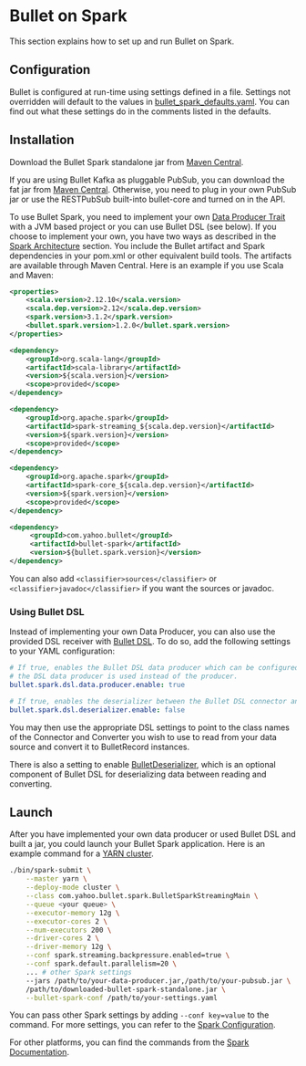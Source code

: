 # Bullet on Spark

This section explains how to set up and run Bullet on Spark.

## Configuration

Bullet is configured at run-time using settings defined in a file. Settings not overridden will default to the values in [bullet_spark_defaults.yaml](https://github.com/bullet-db/bullet-spark/blob/master/src/main/resources/bullet_spark_defaults.yaml). You can find out what these settings do in the comments listed in the defaults.

## Installation

Download the Bullet Spark standalone jar from [Maven Central](https://repo1.maven.org/maven2/com/yahoo/bullet/bullet-spark/).

If you are using Bullet Kafka as pluggable PubSub, you can download the fat jar from [Maven Central](https://repo1.maven.org/maven2/com/yahoo/bullet/bullet-kafka/). Otherwise, you need to plug in your own PubSub jar or use the RESTPubSub built-into bullet-core and turned on in the API.

To use Bullet Spark, you need to implement your own [Data Producer Trait](https://github.com/bullet-db/bullet-spark/blob/master/src/main/scala/com/yahoo/bullet/spark/DataProducer.scala) with a JVM based project or you can use Bullet DSL (see below). If you choose to implement your own, you have two ways as described in the [Spark Architecture](spark-architecture.md#data-processing) section. You include the Bullet artifact and Spark dependencies in your pom.xml or other equivalent build tools. The artifacts are available through Maven Central. Here is an example if you use Scala and Maven:

```xml
<properties>
    <scala.version>2.12.10</scala.version>
    <scala.dep.version>2.12</scala.dep.version>
    <spark.version>3.1.2</spark.version>
    <bullet.spark.version>1.2.0</bullet.spark.version>
</properties>

<dependency>
    <groupId>org.scala-lang</groupId>
    <artifactId>scala-library</artifactId>
    <version>${scala.version}</version>
    <scope>provided</scope>
</dependency>

<dependency>
    <groupId>org.apache.spark</groupId>
    <artifactId>spark-streaming_${scala.dep.version}</artifactId>
    <version>${spark.version}</version>
    <scope>provided</scope>
</dependency>

<dependency>
    <groupId>org.apache.spark</groupId>
    <artifactId>spark-core_${scala.dep.version}</artifactId>
    <version>${spark.version}</version>
    <scope>provided</scope>
</dependency>

<dependency>
     <groupId>com.yahoo.bullet</groupId>
     <artifactId>bullet-spark</artifactId>
     <version>${bullet.spark.version}</version>
</dependency>
```

You can also add ```<classifier>sources</classifier>``` or ```<classifier>javadoc</classifier>``` if you want the sources or javadoc.

### Using Bullet DSL

Instead of implementing your own Data Producer, you can also use the provided DSL receiver with [Bullet DSL](dsl.md). To do so, add the following settings to your YAML configuration:

```yaml
# If true, enables the Bullet DSL data producer which can be configured to read from a custom data source. If enabled,
# the DSL data producer is used instead of the producer.
bullet.spark.dsl.data.producer.enable: true

# If true, enables the deserializer between the Bullet DSL connector and converter components. Otherwise, this step is skipped.
bullet.spark.dsl.deserializer.enable: false
```

You may then use the appropriate DSL settings to point to the class names of the Connector and Converter you wish to use to read from your data source and convert it to BulletRecord instances.

There is also a setting to enable [BulletDeserializer](dsl.md#bulletdeserializer), which is an optional component of Bullet DSL for deserializing data between reading and converting.  

## Launch

After you have implemented your own data producer or used Bullet DSL and built a jar, you could launch your Bullet Spark application. Here is an example command for a [YARN cluster](https://hadoop.apache.org/docs/current/hadoop-yarn/hadoop-yarn-site/YARN.html).

```bash
./bin/spark-submit \
    --master yarn \
    --deploy-mode cluster \
    --class com.yahoo.bullet.spark.BulletSparkStreamingMain \
    --queue <your queue> \
    --executor-memory 12g \
    --executor-cores 2 \
    --num-executors 200 \
    --driver-cores 2 \
    --driver-memory 12g \
    --conf spark.streaming.backpressure.enabled=true \
    --conf spark.default.parallelism=20 \
    ... # other Spark settings
    --jars /path/to/your-data-producer.jar,/path/to/your-pubsub.jar \
    /path/to/downloaded-bullet-spark-standalone.jar \
    --bullet-spark-conf /path/to/your-settings.yaml
```

You can pass other Spark settings by adding ```--conf key=value``` to the command. For more settings, you can refer to the [Spark Configuration](https://spark.apache.org/docs/latest/configuration.html).

For other platforms, you can find the commands from the [Spark Documentation](https://spark.apache.org/docs/latest/submitting-applications.html).
